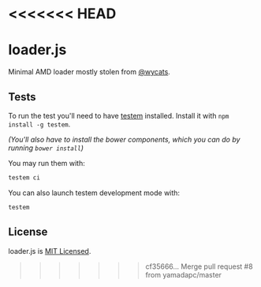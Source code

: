 <<<<<<< HEAD
=======
loader.js
=========

Minimal AMD loader mostly stolen from [@wycats](https://github.com/wycats).

## Tests

To run the test you'll need to have
[testem](https://github.com/airportyh/testem) installed. Install it with `npm
install -g testem`.

_(You'll also have to install the bower components, which you can do by running
`bower install`)_

You may run them with:
```bash
testem ci
```

You can also launch testem development mode with:
```bash
testem
```

## License

loader.js is [MIT Licensed](https://github.com/stefanpenner/loader.js/blob/master/LICENSE.md).
>>>>>>> cf35666... Merge pull request #8 from yamadapc/master
